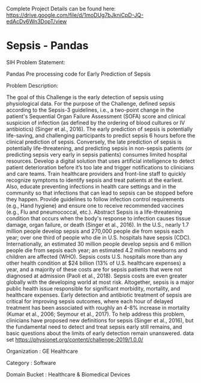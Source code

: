 Complete Project Details can be found here: https://drive.google.com/file/d/1moDUg7bJkniCpD-JQ-edAcDv6Wn3DopT/view

# Sepsis - Pandas
SIH Problem Statement:

Pandas Pre processing code for Early Prediction of Sepsis

Problem Description:

The goal of this Challenge is the early detection of sepsis using physiological data. For the purpose of the Challenge, defined sepsis according to the Sepsis-3 guidelines, i.e., a two-point change in the patient's Sequential Organ Failure Assessment (SOFA) score and clinical suspicion of infection (as defined by the ordering of blood cultures or IV antibiotics) (Singer et al., 2016). The early prediction of sepsis is potentially life-saving, and challenging participants to predict sepsis 6 hours before the clinical prediction of sepsis. Conversely, the late prediction of sepsis is potentially life-threatening, and predicting sepsis in non-sepsis patients (or predicting sepsis very early in sepsis patients) consumes limited hospital resources. Develop a digital solution that uses artificial intelligence to detect patient deterioration before it’s too late and trigger notifications to clinicians and care teams. Train healthcare providers and front-line staff to quickly recognize symptoms to identify sepsis and treat patients at the earliest. Also, educate preventing infections in health care settings and in the community so that infections that can lead to sepsis can be stopped before they happen. Provide guidelines to follow infection control requirements (e.g., Hand hygiene) and ensure one to receive recommended vaccines (e.g., Flu and pneumococcal, etc.). Abstract Sepsis is a life-threatening condition that occurs when the body's response to infection causes tissue damage, organ failure, or death (Singer et al., 2016). In the U.S., nearly 1.7 million people develop sepsis and 270,000 people die from sepsis each year; over one third of people who die in U.S. hospitals have sepsis (CDC). Internationally, an estimated 30 million people develop sepsis and 6 million people die from sepsis each year; an estimated 4.2 million newborns and children are affected (WHO). Sepsis costs U.S. hospitals more than any other health condition at $24 billion (13% of U.S. healthcare expenses) a year, and a majority of these costs are for sepsis patients that were not diagnosed at admission (Paoli et al., 2018). Sepsis costs are even greater globally with the developing world at most risk. Altogether, sepsis is a major public health issue responsible for significant morbidity, mortality, and healthcare expenses. Early detection and antibiotic treatment of sepsis are critical for improving sepsis outcomes, where each hour of delayed treatment has been associated with roughly an 4-8% increase in mortality (Kumar et al., 2006; Seymour et al., 2017). To help address this problem, clinicians have proposed new definitions for sepsis (Singer et al., 2016), but the fundamental need to detect and treat sepsis early still remains, and basic questions about the limits of early detection remain unanswered. data set https://physionet.org/content/challenge-2019/1.0.0/

Organization : GE Healthcare

Category : Software

Domain Bucket : Healthcare & Biomedical Devices

